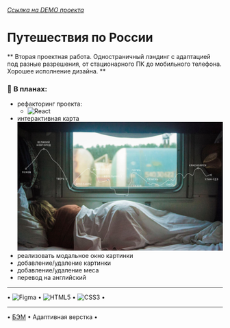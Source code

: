 *[Ссылка на DEMO проекта](https://cactys.github.io/russian-travel/)*
# Путешествия по России
** Вторая проектная работа. Одностраничный лэндинг с адаптацией под разные разрешения, от стационарного ПК до мобильного телефона. Хорошее исполнение дизайна. **

### :page_facing_up: **В планах:**
  + рефакторинг проекта:
    - ![React](https://img.shields.io/badge/react-%2320232a.svg?style=for-the-badge&logo=react&logoColor=%2361DAFB)
  + интерактивная карта
    <img src="./images/lead-polka.jpg" />
  + реализовать модальное окно картинки
  + добавление/удаление картинки
  + добавление/удаление меса
  + перевод на английский

___
• ![Figma](https://img.shields.io/badge/figma-%23F24E1E.svg?style=for-the-badge&logo=figma&logoColor=white) • ![HTML5](https://img.shields.io/badge/html5-%23E34F26.svg?style=for-the-badge&logo=html5&logoColor=white) • ![CSS3](https://img.shields.io/badge/css3-%231572B6.svg?style=for-the-badge&logo=css3&logoColor=white) •

____
• <a href="https://ru.bem.info/" target="_blank">БЭМ</a> • Адаптивная верстка •
